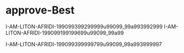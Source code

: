 # approve-Best
I-AM-LITON-AFRIDI-199099399299999u99099_99a993992999
I-AM-LITON-AFRIDI-199099199199699u99099_99a99


I-AM-LITON-AFRIDI-199099399999799u99099_99a993999997











